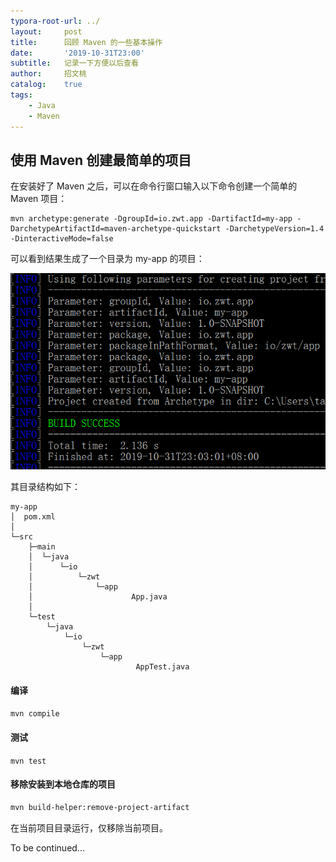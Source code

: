 ```yaml
---
typora-root-url: ../
layout:     post
title:      回顾 Maven 的一些基本操作
date:       '2019-10-31T23:00'
subtitle:   记录一下方便以后查看
author:     招文桃
catalog:    true
tags:
    - Java
    - Maven
---
```


## 使用 Maven 创建最简单的项目

在安装好了 Maven 之后，可以在命令行窗口输入以下命令创建一个简单的 Maven 项目：

```shell
mvn archetype:generate -DgroupId=io.zwt.app -DartifactId=my-app -DarchetypeArtifactId=maven-archetype-quickstart -DarchetypeVersion=1.4 -DinteractiveMode=false
```

可以看到结果生成了一个目录为 my-app 的项目：<!--more-->

![image-20191031231003895](/img/image-20191031231003895.png)

其目录结构如下：

```
my-app
│  pom.xml
│
└─src
    ├─main
    │  └─java
    │      └─io
    │          └─zwt
    │              └─app
    │                      App.java
    │
    └─test
        └─java
            └─io
                └─zwt
                    └─app
                            AppTest.java
```

#### 编译

`mvn compile`

#### 测试

`mvn test`

#### 移除安装到本地仓库的项目

```xml
mvn build-helper:remove-project-artifact
```

在当前项目目录运行，仅移除当前项目。

To be continued...





















